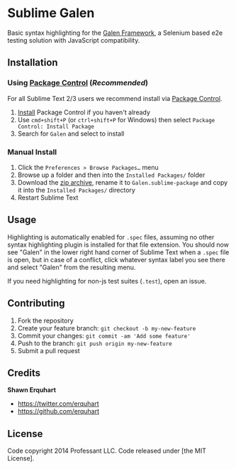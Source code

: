 # Sublime Galen

Basic syntax highlighting for the [Galen Framework][galen], a Selenium based e2e testing solution with JavaScript compatibility.

## Installation

### Using [Package Control][pkgcontrol] (*Recommended*)

For all Sublime Text 2/3 users we recommend install via [Package Control][pkgcontrol].

1. [Install][pkgcontrol-install] Package Control if you haven't already
2. Use `cmd+shift+P` (or `ctrl+shift+P` for Windows) then select `Package Control: Install Package`
3. Search for `Galen` and select to install

### Manual Install

1. Click the `Preferences > Browse Packages…` menu
2. Browse up a folder and then into the `Installed Packages/` folder
3. Download the [zip archive][zip], rename it to `Galen.sublime-package` and copy it into the `Installed Packages/` directory
4. Restart Sublime Text

## Usage

Highlighting is automatically enabled for `.spec` files, assuming no other syntax highlighting plugin is installed for that file extension. You should now see "Galen" in the lower right hand corner of Sublime Text when a `.spec` file is open, but in case of a conflict, click whatever syntax label you see there and select "Galen" from the resulting menu.

If you need highlighting for non-js test suites (`.test`), open an issue.

## Contributing

1. Fork the repository
2. Create your feature branch: `git checkout -b my-new-feature`
3. Commit your changes: `git commit -am 'Add some feature'`
4. Push to the branch: `git push origin my-new-feature`
5. Submit a pull request

## Credits

**Shawn Erquhart**

- <https://twitter.com/erquhart>
- <https://github.com/erquhart>

## License

Code copyright 2014 Professant LLC. Code released under [the MIT License].

[galen]: http://galenframework.com
[pkgcontrol]: https://sublime.wbond.net
[pkgcontrol-install]: https://sublime.wbond.net/installation
[zip]: https://github.com/professant/sublime-galen/archive/master.zip
